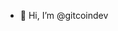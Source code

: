 - 👋 Hi, I’m @gitcoindev

<!---
gitcoindev/gitcoindev is a ✨ special ✨ repository because its `README.md` (this file) appears on your GitHub profile.
You can click the Preview link to take a look at your changes.
--->
